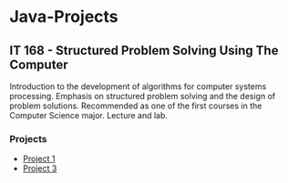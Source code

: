# Java-Projects

## IT 168 - Structured Problem Solving Using The Computer
Introduction to the development of algorithms for computer systems processing. Emphasis on structured problem solving and the design of problem solutions. Recommended as one of the first courses in the Computer Science major. Lecture and lab.

### Projects
- [Project 1]()
- [Project 3]()
